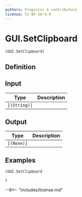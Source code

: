 ```yaml
---
authors: Fragcolor & contributors
license: CC-BY-SA-4.0
---
```



# GUI.SetClipboard

```clojure
(GUI.SetClipboard)
```


## Definition




## Input

| Type | Description |
|------|-------------|
| `[(String)]` |  |


## Output

| Type | Description |
|------|-------------|
| `[(None)]` |  |


## Examples

```clojure
(GUI.SetClipboard

)
```


--8<-- "includes/license.md"
